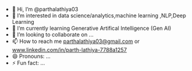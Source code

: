 - 👋 Hi, I’m @parthalathiya03
- 👀 I’m interested in data science/analytics,machine learning ,NLP,Deep Learning
- 🌱 I’m currently learning Generative Artifical Intelligence (Gen AI)
- 💞️ I’m looking to collaborate on ...
- 📫 How to reach me parthalathiya03@gmail.com or www.linkedin.com/in/parth-lathiya-7788a1257
- 😄 Pronouns: ...
- ⚡ Fun fact: ...

<!---
parthalathiya03/parthalathiya03 is a ✨ special ✨ repository because its `README.md` (this file) appears on your GitHub profile.
You can click the Preview link to take a look at your changes.
--->
